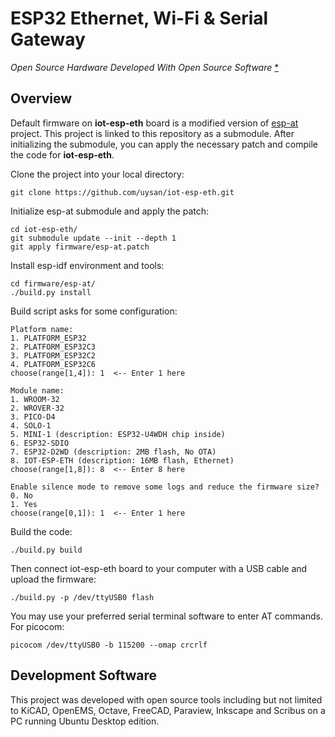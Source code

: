 # ESP32 Ethernet, Wi-Fi & Serial Gateway

_Open Source Hardware Developed With Open Source Software_ [*](#development-software)

## Overview

Default firmware on **iot-esp-eth** board is a modified version of [esp-at](https://github.com/espressif/esp-at) project. This project is linked to this repository as a submodule. After initializing the submodule, you can apply the necessary patch and compile the code for **iot-esp-eth**.

Clone the project into your local directory:
```
git clone https://github.com/uysan/iot-esp-eth.git
```

Initialize esp-at submodule and apply the patch:
```
cd iot-esp-eth/
git submodule update --init --depth 1
git apply firmware/esp-at.patch
```

Install esp-idf environment and tools:
```
cd firmware/esp-at/
./build.py install
```

Build script asks for some configuration:
```
Platform name:
1. PLATFORM_ESP32
2. PLATFORM_ESP32C3
3. PLATFORM_ESP32C2
4. PLATFORM_ESP32C6
choose(range[1,4]): 1  <-- Enter 1 here

Module name:
1. WROOM-32
2. WROVER-32
3. PICO-D4
4. SOLO-1
5. MINI-1 (description: ESP32-U4WDH chip inside)
6. ESP32-SDIO
7. ESP32-D2WD (description: 2MB flash, No OTA)
8. IOT-ESP-ETH (description: 16MB flash, Ethernet)
choose(range[1,8]): 8  <-- Enter 8 here

Enable silence mode to remove some logs and reduce the firmware size?
0. No
1. Yes
choose(range[0,1]): 1  <-- Enter 1 here
```

Build the code:
```
./build.py build
```

Then connect iot-esp-eth board to your computer with a USB cable and upload the firmware:
```
./build.py -p /dev/ttyUSB0 flash
```

You may use your preferred serial terminal software to enter AT commands. For picocom:
```
picocom /dev/ttyUSB0 -b 115200 --omap crcrlf
```

## Development Software

This project was developed with open source tools including but not limited to KiCAD, OpenEMS, Octave, FreeCAD, Paraview, Inkscape and Scribus on a PC running Ubuntu Desktop edition.
